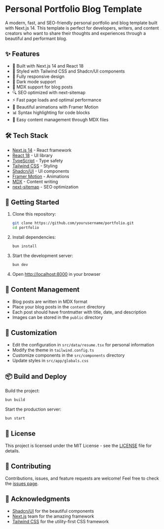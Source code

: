 # Personal Portfolio Blog Template

A modern, fast, and SEO-friendly personal portfolio and blog template built with Next.js 14. This template is perfect for developers, writers, and content creators who want to share their thoughts and experiences through a beautiful and performant blog.

## ✨ Features

- 🚀 Built with Next.js 14 and React 18
- 💅 Styled with Tailwind CSS and Shadcn/UI components
- 📱 Fully responsive design
- 🌙 Dark mode support
- 📝 MDX support for blog posts
- 🔍 SEO optimized with next-sitemap
- ⚡ Fast page loads and optimal performance
- 🎨 Beautiful animations with Framer Motion
- 📊 Syntax highlighting for code blocks
- 🔄 Easy content management through MDX files

## 🛠️ Tech Stack

- [Next.js 14](https://nextjs.org/) - React framework
- [React 18](https://react.dev/) - UI library
- [TypeScript](https://www.typescriptlang.org/) - Type safety
- [Tailwind CSS](https://tailwindcss.com/) - Styling
- [Shadcn/UI](https://ui.shadcn.com/) - UI components
- [Framer Motion](https://www.framer.com/motion/) - Animations
- [MDX](https://mdxjs.com/) - Content writing
- [next-sitemap](https://github.com/iamvishnusankar/next-sitemap) - SEO optimization

## 🚀 Getting Started

1. Clone this repository:

   ```bash
   git clone https://github.com/yourusername/portfolio.git
   cd portfolio
   ```

2. Install dependencies:

   ```bash
   bun install
   ```

3. Start the development server:

   ```bash
   bun dev
   ```

4. Open [http://localhost:8000](http://localhost:8000) in your browser

## 📝 Content Management

- Blog posts are written in MDX format
- Place your blog posts in the `content` directory
- Each post should have frontmatter with title, date, and description
- Images can be stored in the `public` directory

## 🎨 Customization

- Edit the configuration in `src/data/resume.tsx` for personal information
- Modify the theme in `tailwind.config.ts`
- Customize components in the `src/components` directory
- Update styles in `src/app/globals.css`

## 📦 Build and Deploy

Build the project:

```bash
bun build
```

Start the production server:

```bash
bun start
```

## 📄 License

This project is licensed under the MIT License - see the [LICENSE](LICENSE) file for details.

## 🤝 Contributing

Contributions, issues, and feature requests are welcome! Feel free to check the [issues page](https://github.com/yourusername/portfolio/issues).

## 🙏 Acknowledgments

- [Shadcn/UI](https://ui.shadcn.com/) for the beautiful components
- [Next.js](https://nextjs.org/) team for the amazing framework
- [Tailwind CSS](https://tailwindcss.com/) for the utility-first CSS framework
